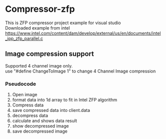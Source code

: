 # Compressor-zfp
This is ZFP compressor project example for visual studio<br/>
Downloaded example from intel<br/>
https://www.intel.com/content/dam/develop/external/us/en/documents/intel_ipp_zfp_parallel.c

## Image compression support
Supported 4 channel image only. <br/>
use "#define ChangeToImage 1" to change 4 Channel Image compression<br/>
### Pseudocode<br/>
1. Open image
2. format data into 1d array to fit in Intel ZFP algorithm
3. Compress data
4. save compressed data into client.data
5. decompress data
6. calculate and shows data result
7. show decompressed image 
8. save decompressed image
